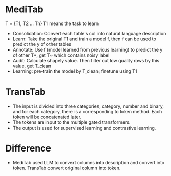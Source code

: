 # MediTab
T = \{T1, T2 ... Tn\} T1 means the task to learn
- Consolidation: Convert each table's col into natural language description
- Learn: Take the original T1 and train a model f, then f can be used to predict the y of other tables
- Annotate: Use f (model learned from previous learning) to predict the y of other T\*, get T~ which contains noisy label
- Audit: Calculate shapely value. Then filter out low quality rows by this value, get T_clean
- Learning: pre-train the model by T_clean; finetune using T1

# TransTab
- The input is divided into three categories, category, number and binary, and for each category, there is a corresponding to token method. Each token will be concatenated later.
- The tokens are input to the multiple gated transformers.
- The output is used for supervised learning and contrastive learning.

# Difference
- MediTab used LLM to convert columns into description and convert into token. TransTab convert original column into token.
